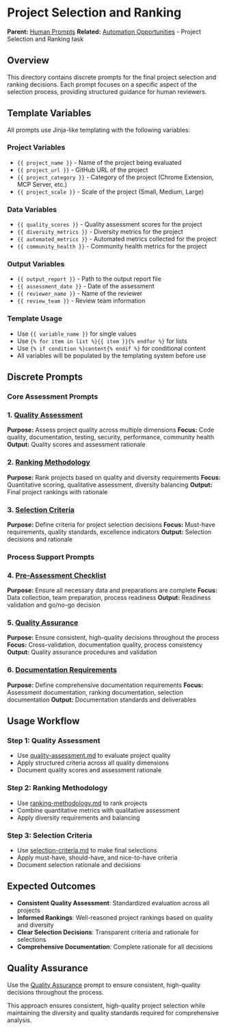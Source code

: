 # Project Selection and Ranking

**Parent:** [Human Prompts](../README.md)
**Related:** [Automation Opportunities](../../../phases/01-project-selection/AUTOMATION_OPPORTUNITIES.md) - Project Selection and Ranking task

## Overview

This directory contains discrete prompts for the final project selection and ranking decisions. Each prompt focuses on a specific aspect of the selection process, providing structured guidance for human reviewers.

## Template Variables

All prompts use Jinja-like templating with the following variables:

### Project Variables
- `{{ project_name }}` - Name of the project being evaluated
- `{{ project_url }}` - GitHub URL of the project
- `{{ project_category }}` - Category of the project (Chrome Extension, MCP Server, etc.)
- `{{ project_scale }}` - Scale of the project (Small, Medium, Large)

### Data Variables
- `{{ quality_scores }}` - Quality assessment scores for the project
- `{{ diversity_metrics }}` - Diversity metrics for the project
- `{{ automated_metrics }}` - Automated metrics collected for the project
- `{{ community_health }}` - Community health metrics for the project

### Output Variables
- `{{ output_report }}` - Path to the output report file
- `{{ assessment_date }}` - Date of the assessment
- `{{ reviewer_name }}` - Name of the reviewer
- `{{ review_team }}` - Review team information

### Template Usage
- Use `{{ variable_name }}` for single values
- Use `{% for item in list %}{{ item }}{% endfor %}` for lists
- Use `{% if condition %}content{% endif %}` for conditional content
- All variables will be populated by the templating system before use

## Discrete Prompts

### Core Assessment Prompts
### 1. [Quality Assessment](quality-assessment.md)
**Purpose:** Assess project quality across multiple dimensions
**Focus:** Code quality, documentation, testing, security, performance, community health
**Output:** Quality scores and assessment rationale

### 2. [Ranking Methodology](ranking-methodology.md)
**Purpose:** Rank projects based on quality and diversity requirements
**Focus:** Quantitative scoring, qualitative assessment, diversity balancing
**Output:** Final project rankings with rationale

### 3. [Selection Criteria](selection-criteria.md)
**Purpose:** Define criteria for project selection decisions
**Focus:** Must-have requirements, quality standards, excellence indicators
**Output:** Selection decisions and rationale

### Process Support Prompts
### 4. [Pre-Assessment Checklist](../pre-assessment-checklist.md)
**Purpose:** Ensure all necessary data and preparations are complete
**Focus:** Data collection, team preparation, process readiness
**Output:** Readiness validation and go/no-go decision

### 5. [Quality Assurance](../quality-assurance.md)
**Purpose:** Ensure consistent, high-quality decisions throughout the process
**Focus:** Cross-validation, documentation quality, process consistency
**Output:** Quality assurance procedures and validation

### 6. [Documentation Requirements](../documentation-requirements.md)
**Purpose:** Define comprehensive documentation requirements
**Focus:** Assessment documentation, ranking documentation, selection documentation
**Output:** Documentation standards and deliverables

## Usage Workflow

### Step 1: Quality Assessment
- Use [quality-assessment.md](quality-assessment.md) to evaluate project quality
- Apply structured criteria across all quality dimensions
- Document quality scores and assessment rationale

### Step 2: Ranking Methodology
- Use [ranking-methodology.md](ranking-methodology.md) to rank projects
- Combine quantitative metrics with qualitative assessment
- Apply diversity requirements and balancing

### Step 3: Selection Criteria
- Use [selection-criteria.md](selection-criteria.md) to make final selections
- Apply must-have, should-have, and nice-to-have criteria
- Document selection rationale and decisions

## Expected Outcomes

- **Consistent Quality Assessment**: Standardized evaluation across all projects
- **Informed Rankings**: Well-reasoned project rankings based on quality and diversity
- **Clear Selection Decisions**: Transparent criteria and rationale for selections
- **Comprehensive Documentation**: Complete rationale for all decisions

## Quality Assurance

Use the [Quality Assurance](quality-assurance.md) prompt to ensure consistent, high-quality decisions throughout the process.

This approach ensures consistent, high-quality project selection while maintaining the diversity and quality standards required for comprehensive analysis.
